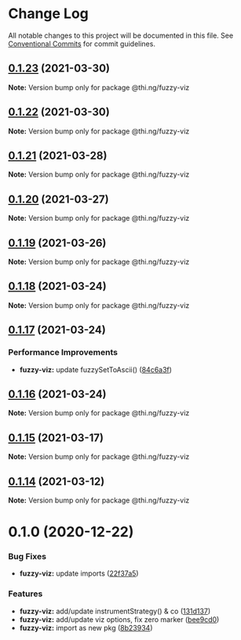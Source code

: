 # Change Log

All notable changes to this project will be documented in this file.
See [Conventional Commits](https://conventionalcommits.org) for commit guidelines.

## [0.1.23](https://github.com/thi-ng/umbrella/compare/@thi.ng/fuzzy-viz@0.1.22...@thi.ng/fuzzy-viz@0.1.23) (2021-03-30)

**Note:** Version bump only for package @thi.ng/fuzzy-viz





## [0.1.22](https://github.com/thi-ng/umbrella/compare/@thi.ng/fuzzy-viz@0.1.21...@thi.ng/fuzzy-viz@0.1.22) (2021-03-30)

**Note:** Version bump only for package @thi.ng/fuzzy-viz





## [0.1.21](https://github.com/thi-ng/umbrella/compare/@thi.ng/fuzzy-viz@0.1.20...@thi.ng/fuzzy-viz@0.1.21) (2021-03-28)

**Note:** Version bump only for package @thi.ng/fuzzy-viz





## [0.1.20](https://github.com/thi-ng/umbrella/compare/@thi.ng/fuzzy-viz@0.1.19...@thi.ng/fuzzy-viz@0.1.20) (2021-03-27)

**Note:** Version bump only for package @thi.ng/fuzzy-viz





## [0.1.19](https://github.com/thi-ng/umbrella/compare/@thi.ng/fuzzy-viz@0.1.18...@thi.ng/fuzzy-viz@0.1.19) (2021-03-26)

**Note:** Version bump only for package @thi.ng/fuzzy-viz





## [0.1.18](https://github.com/thi-ng/umbrella/compare/@thi.ng/fuzzy-viz@0.1.17...@thi.ng/fuzzy-viz@0.1.18) (2021-03-24)

**Note:** Version bump only for package @thi.ng/fuzzy-viz





## [0.1.17](https://github.com/thi-ng/umbrella/compare/@thi.ng/fuzzy-viz@0.1.16...@thi.ng/fuzzy-viz@0.1.17) (2021-03-24)


### Performance Improvements

* **fuzzy-viz:** update fuzzySetToAscii() ([84c6a3f](https://github.com/thi-ng/umbrella/commit/84c6a3f077c16027c9dde79618992bbe3be9d5a6))





## [0.1.16](https://github.com/thi-ng/umbrella/compare/@thi.ng/fuzzy-viz@0.1.15...@thi.ng/fuzzy-viz@0.1.16) (2021-03-24)

**Note:** Version bump only for package @thi.ng/fuzzy-viz





## [0.1.15](https://github.com/thi-ng/umbrella/compare/@thi.ng/fuzzy-viz@0.1.14...@thi.ng/fuzzy-viz@0.1.15) (2021-03-17)

**Note:** Version bump only for package @thi.ng/fuzzy-viz





## [0.1.14](https://github.com/thi-ng/umbrella/compare/@thi.ng/fuzzy-viz@0.1.13...@thi.ng/fuzzy-viz@0.1.14) (2021-03-12)

**Note:** Version bump only for package @thi.ng/fuzzy-viz





# 0.1.0 (2020-12-22)


### Bug Fixes

* **fuzzy-viz:** update imports ([22f37a5](https://github.com/thi-ng/umbrella/commit/22f37a526acd6911720100e77ad41029d8799004))


### Features

* **fuzzy-viz:** add/update instrumentStrategy() & co ([131d137](https://github.com/thi-ng/umbrella/commit/131d13776735e3dd222090a6b514bfbe4878d9f2))
* **fuzzy-viz:** add/update viz options, fix zero marker ([bee9cd0](https://github.com/thi-ng/umbrella/commit/bee9cd08b32ce43cc6661146dd87f35db9516559))
* **fuzzy-viz:** import as new pkg ([8b23934](https://github.com/thi-ng/umbrella/commit/8b239347894bf8c7192890151868ecdb1ac3bf2b))
